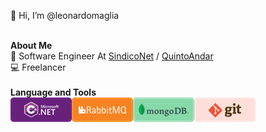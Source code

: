 👋 Hi, I’m @leonardomaglia

<br/>
<b>About Me</b>
<br/>
🏦 Software Engineer At <a href="https://www.linkedin.com/company/sindiconet/">SindicoNet</a> / <a href="https://www.linkedin.com/company/quintoandar-com-br/">QuintoAndar</a>
<br/>
💻 Freelancer
<br/>
<br/>
<b>Language and Tools</b>
<div>
  <img align="left" alt="dotnet" src="https://raw.githubusercontent.com/leonardomaglia/leonardomaglia/main/icons/dotnet.png">
  <img align="left" alt="rabbitmq" src="https://raw.githubusercontent.com/leonardomaglia/leonardomaglia/main/icons/rabbitmq.png">
  <img align="left" alt="mongodb" src="https://raw.githubusercontent.com/leonardomaglia/leonardomaglia/main/icons/mongodb.png">
  <img align="left" alt="git" src="https://raw.githubusercontent.com/leonardomaglia/leonardomaglia/main/icons/git.png">
</div>
